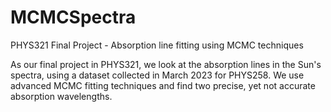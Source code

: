 # MCMCSpectra
PHYS321 Final Project - Absorption line fitting using MCMC techniques

As our final project in PHYS321, we look at the absorption lines in the Sun's spectra, using a dataset collected in March 2023 for PHYS258. We use advanced MCMC fitting techniques and find two precise, yet not accurate absorption wavelengths.
